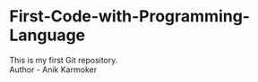 # First-Code-with-Programming-Language
This is my first Git repository.
<br>
Author - Anik Karmoker
